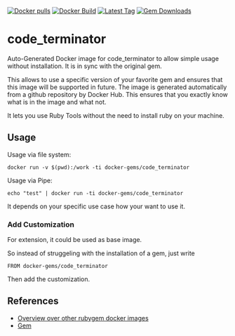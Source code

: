 [![Docker pulls](https://img.shields.io/docker/pulls/rubygem/code_terminator.svg)](https://hub.docker.com/r/rubygem/code_terminator/)
[![Docker Build](https://img.shields.io/docker/automated/rubygem/code_terminator.svg)](https://hub.docker.com/r/rubygem/code_terminator/)
[![Latest Tag](https://img.shields.io/github/tag/docker-rubygem/code_terminator.svg)](https://hub.docker.com/r/rubygem/code_terminator/)
[![Gem Downloads](https://img.shields.io/gem/dt/code_terminator.svg)](https://rubygems.org/gems/code_terminator/)
# code_terminator

Auto-Generated Docker image for code_terminator to allow simple usage without installation.
It is in sync with the original gem.

This allows to use a specific version of your favorite gem and ensures that this image will be supported in future.
The image is generated automatically from a github repository by Docker Hub.
This ensures that you exactly know what is in the image and what not.

It lets you use Ruby Tools without the need to install ruby on your machine.

## Usage

Usage via file system:

`docker run -v $(pwd):/work -ti docker-gems/code_terminator`

Usage via Pipe:

`echo "test" | docker run -ti docker-gems/code_terminator`

It depends on your specific use case how your want to use it.

### Add Customization

For extension, it could be used as base image.

So instead of struggeling with the installation of a gem, just write

`FROM docker-gems/code_terminator`

Then add the customization.

## References

 - [Overview over other rubygem docker images](https://github.com/thinkbot/docker-rubygem)
 - [Gem](https://rubygems.org/gems/code_terminator/)
